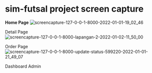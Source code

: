 # sim-futsal project screen capture

**Home Page**
![screencapture-127-0-0-1-8000-2022-01-01-19_02_46](https://user-images.githubusercontent.com/102964871/162564233-447342cb-432e-48a1-a189-97058d0b7912.png)

Detail Page
![screencapture-127-0-0-1-8000-lapangan-2-2022-01-02-11_50_00](https://user-images.githubusercontent.com/102964871/162564286-f21b539b-3ddc-423d-8d34-187b1c871de6.png)

Order Page
![screencapture-127-0-0-1-8000-update-status-599220-2022-01-01-21_49_07](https://user-images.githubusercontent.com/102964871/162564297-9f3378d6-0026-4c49-a7bf-35567224a138.png)

Dashboard Admin
